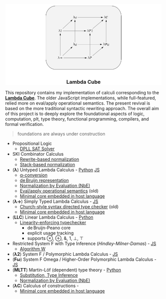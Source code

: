 <div align="center" style="background-color:white"/>
<img src="./LambdaCube.png" height="215em" width="250em"/>

### Lambda Cube

</div>

This repository contains my implementation of calculi corresponding to the [**Lambda Cube**](https://en.wikipedia.org/wiki/Lambda_cube). The older JavaScript implementations, while full-featured, relied more on eval/apply operational semantics. The present revival is based on the more traditional syntactic rewriting approach. The overall aim of this project is to deeply explore the foundational aspects of logic, computation, plt, type theory, functional programming, compilers, and formal verification.

> foundations are always under construction

* Propositional Logic
  - [DPLL SAT Solver](https://github.com/archanpatkar/vostas)
* SKI Combinator Calculus
  - [Rewrite-based normalization](https://github.com/archanpatkar/lambdacube/blob/main/ski/rewrite.py)
  - [Stack-based normalization](https://github.com/archanpatkar/lambdacube/blob/main/ski/stack.py)
* (**λ**) Untyped Lambda Calculus - [Python](https://github.com/archanpatkar/lambdacube/blob/main/ulc) [JS](https://github.com/archanpatkar/ulc)
  - [α-conversion](https://github.com/archanpatkar/lambdacube/blob/main/ulc/lambda.py)
  - [de Bruijn representation](https://github.com/archanpatkar/lambdacube/blob/main/ulc/debruijn.py)
  - [Normalization by Evaluation (NbE)](https://github.com/archanpatkar/lambdacube/blob/main/ulc/nbe.py)
  - [Eval/apply operational semantics](https://github.com/archanpatkar/ulc/blob/master/src/eval.js) (old)
  - [Minimal core embedded in host language](https://github.com/archanpatkar/lambdacube/blob/main/coc/embedded/untyped.py)
* (**λ→**) Simply Typed Lambda Calculus - [JS](https://github.com/archanpatkar/styla)
  - [Church-style syntax directed type checker](https://github.com/archanpatkar/styla/blob/master/src/type.js) (old)
  - [Minimal core embedded in host language](https://github.com/archanpatkar/lambdacube/blob/main/coc/embedded/stlc.py)
* (**LLC**) Linear Lambda Calculus - [Python](https://github.com/archanpatkar/lambdacube/blob/main/llc/)
  - [Linearity-enforcing typechecker](https://github.com/archanpatkar/lambdacube/blob/main/llc/type.py)
    - de Bruijn-Peano core
    - explicit usage tracking
    - supports ⊗, ⊕, &, 1, ⊥, ⊤
* Restricted System F with Type Inference (*Hindley-Milner-Damas*) - [JS](https://github.com/archanpatkar/hml)
  - [Algorithm W](https://github.com/archanpatkar/hml/blob/master/src/type.js)
* (**λ2**) System F / Polymorphic Lambda Calculus - [JS](https://github.com/archanpatkar/systemF)
* (**Fω**) System F Omega / Higher-Order Polymorphic Lambda Calculus - [JS](https://github.com/archanpatkar/omega)
* (**MLTT**) Martin-Löf (dependent) type theory - [Python](https://github.com/archanpatkar/lambdacube/blob/main/mltt)
  - [Substitution, Type Inference](https://github.com/archanpatkar/lambdacube/blob/main/mltt/main.py)
  - [Normalization by Evaluation (NbE)](https://github.com/archanpatkar/lambdacube/blob/main/mltt/nbe.py)
* (**λC**) Calculus of constructions - 
  - [Minimal core embedded in host language](https://github.com/archanpatkar/lambdacube/blob/main/coc/embedded/dep.py)
